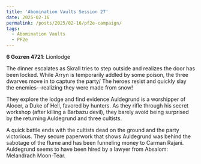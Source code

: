 ```yaml
---
title: 'Abomination Vaults Session 27'
date: 2025-02-16
permalink: /posts/2025/02-16/pf2e-campaign/
tags:
  - Abomination Vaults
  - PF2e
---
```



**6 Gozren 4721**: Lionlodge

The dinner escalates as Skrall tries to step outside and realizes the door has been locked. While Arryn is temporarily addled by some poison, the three dwarves move in to capture the party/ The heroes resist and quickly slay the enemies--realizing they were made from snow!

They explore the lodge and find evidence Auldegrund is a worshipper of Alocer, a Duke of Hell, favored by hunters. As they rifle through his secret workshop (after killing a Barbazu devil), they barely avoid being surprised by the returning Auldegrund and three cultists. 

A quick battle ends with the cultists dead on the ground and the party victorious. They secure paperwork that shows Auldegrund was behind the sabotage of the flume and has been funneling money to Carman Rajani. Auldegrund seems to have been hired by a lawyer from Absalom: Melandrach Moon-Tear.